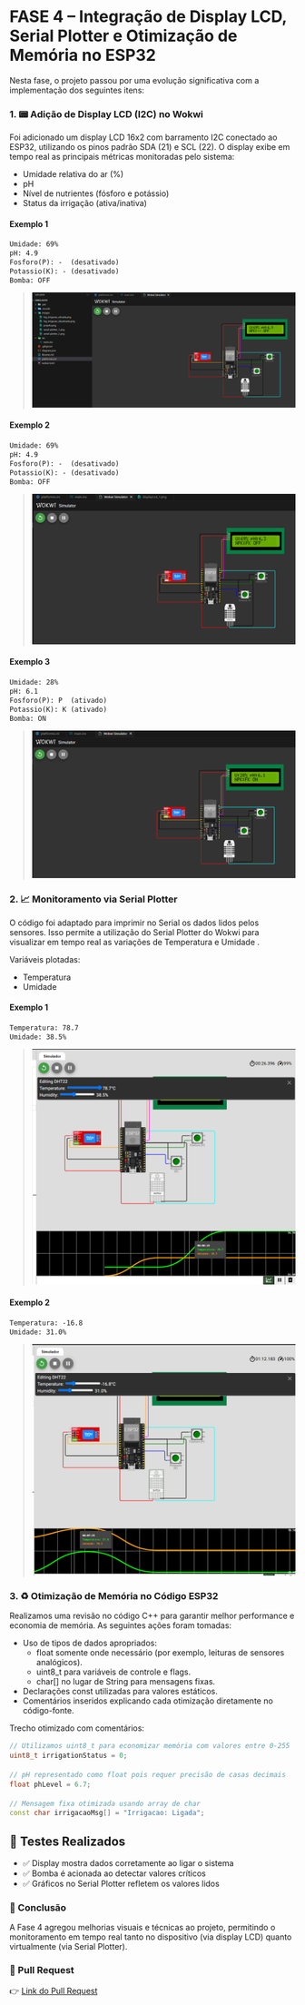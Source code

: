 # FASE 4 – Integração de Display LCD, Serial Plotter e Otimização de Memória no ESP32
Nesta fase, o projeto passou por uma evolução significativa com a implementação dos seguintes itens:

### 1. 📟 Adição de Display LCD (I2C) no Wokwi

Foi adicionado um display LCD 16x2 com barramento I2C conectado ao ESP32, utilizando os pinos padrão SDA (21) e SCL (22). O display exibe em tempo real as principais métricas monitoradas pelo sistema:

- Umidade relativa do ar (%)
- pH
- Nível de nutrientes (fósforo e potássio)
- Status da irrigação (ativa/inativa)

#### Exemplo 1
```
Umidade: 69%
pH: 4.9
Fosforo(P): -  (desativado)
Potassio(K): - (desativado)
Bomba: OFF
```
> ![LCD funcionando](../simulador/images/displayLcd_1.png)

#### Exemplo 2
```
Umidade: 69%
pH: 4.9
Fosforo(P): -  (desativado)
Potassio(K): - (desativado)
Bomba: OFF
```
> ![LCD funcionando](../simulador/images/displayLcd_2.png)

#### Exemplo 3
```
Umidade: 28%
pH: 6.1
Fosforo(P): P  (ativado)
Potassio(K): K (ativado)
Bomba: ON
```
> ![LCD funcionando](../simulador/images/displayLcd_3.png)

### 2. 📈 Monitoramento via Serial Plotter

O código foi adaptado para imprimir no Serial os dados lidos pelos sensores. Isso permite a utilização do Serial Plotter do Wokwi para visualizar em tempo real as variações de Temperatura e Umidade .

Variáveis plotadas:
- Temperatura
- Umidade


#### Exemplo 1
```
Temperatura: 78.7
Umidade: 38.5%
```
> ![Plotter Serial](../simulador/images/serial-plotter_1.png)
#### Exemplo 2
```
Temperatura: -16.8
Umidade: 31.0%
```
> ![Plotter Serial](../simulador/images/serial-plotter_2.png)


### 3. ♻️ Otimização de Memória no Código ESP32

Realizamos uma revisão no código C++ para garantir melhor performance e economia de memória. As seguintes ações foram tomadas:

- Uso de tipos de dados apropriados:
  - float somente onde necessário (por exemplo, leituras de sensores analógicos).
  - uint8_t para variáveis de controle e flags.
  - char[] no lugar de String para mensagens fixas.
- Declarações const utilizadas para valores estáticos.
- Comentários inseridos explicando cada otimização diretamente no código-fonte.

Trecho otimizado com comentários:
```cpp
// Utilizamos uint8_t para economizar memória com valores entre 0-255
uint8_t irrigationStatus = 0; 

// pH representado como float pois requer precisão de casas decimais
float phLevel = 6.7;

// Mensagem fixa otimizada usando array de char
const char irrigacaoMsg[] = "Irrigacao: Ligada";
```

## 🧪 Testes Realizados

- ✅ Display mostra dados corretamente ao ligar o sistema
- ✅ Bomba é acionada ao detectar valores críticos
- ✅ Gráficos no Serial Plotter refletem os valores lidos


### 🧠 Conclusão
A Fase 4 agregou melhorias visuais e técnicas ao projeto, permitindo o monitoramento em tempo real tanto no dispositivo (via display LCD) quanto virtualmente (via Serial Plotter).

### 🔁 Pull Request
👉 [Link do Pull Request](https://github.com/TeamFiapAI/farmtech-2/pull/1)